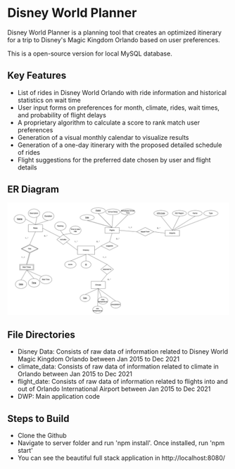 # Disney World Planner
Disney World Planner is a planning tool that creates an optimized itinerary for a trip to Disney's Magic Kingdom Orlando based on user preferences. 

This is a open-source version for local MySQL database. 

## Key Features 
- List of rides in Disney World Orlando with ride information and historical statistics on wait time  
- User input forms on preferences for month, climate, rides, wait times, and probability of flight delays
- A proprietary algorithm to calculate a score to rank match user preferences 
- Generation of a visual monthly calendar to visualize results 
- Generation of a one-day itinerary with the proposed detailed schedule of rides
- Flight suggestions for the preferred date chosen by user and flight details 


## ER Diagram
<img width="1042" alt="ER diagram" src="/data/ER.png">

## File Directories
- Disney Data: Consists of raw data of information related to Disney World Magic Kingdom Orlando between Jan 2015 to Dec 2021
- climate_data: Consists of raw data of information related to climate in Orlando between Jan 2015 to Dec 2021
- flight_date: Consists of raw data of information related to flights into and out of Orlando International Airport between Jan 2015 to Dec 2021
- DWP: Main application code

## Steps to Build
- Clone the Github
- Navigate to server folder and run 'npm install'. Once installed, run 'npm start'
- You can see the beautiful full stack application in http://localhost:8080/
